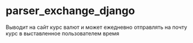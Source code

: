 # parser_exchange_django
Выводит на сайт курс валют и может ежедневно отправлять на почту курс в выставленное пользователем время
